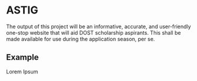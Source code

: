 # ASTIG
The output of this project will be an informative, accurate, and user-friendly one-stop website that will aid DOST scholarship aspirants. This shall be made available for use during the application season, per se.

## Example
Lorem Ipsum